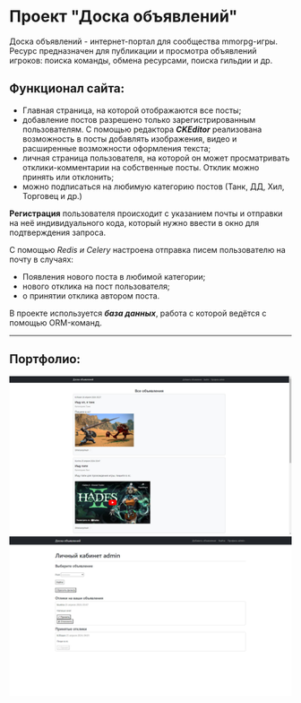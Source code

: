 # Проект "Доска объявлений"
Доска объявлений - интернет-портал для сообщества mmorpg-игры. Ресурс предназначен для публикации и просмотра объявлений игроков: поиска команды, обмена ресурсами, поиска гильдии и др.

## Функционал сайта:
- Главная страница, на которой отображаются все посты;
- добавление постов разрешено только зарегистрированным пользователям. С помощью редактора ***CKEditor*** реализована возможность в посты добавлять изображения, видео и расширенные возможности оформления текста;
- личная страница пользователя, на которой он может просматривать отклики-комментарии на собственные посты. Отклик можно принять или отклонить;
- можно подписаться на любимую категорию постов (Танк, ДД, Хил, Торговец и др.)

**Регистрация** пользователя происходит с указанием почты и отправки на неё индивидуального кода, который нужно ввести в окно для подтверждения запроса.

С помощью _Redis и Celery_ настроена отправка писем пользователю на почту в случаях:
- Появления нового поста в любимой категории;
- нового отклика на пост пользователя;
- о принятии отклика автором поста.

В проекте используется ***база данных***, работа с которой ведётся с помощью ORM-команд.

---
## Портфолио:
![Project Image](https://github.com/miavien/message-board/blob/1cf8e4f4940288fa3ceb95d3ee60fbd0ba8837c2/mmorpg/%D0%B3%D0%BB%D0%B0%D0%B2%D0%BD%D0%B0%D1%8F%20%D1%81%D1%82%D1%80%D0%B0%D0%BD%D0%B8%D1%86%D0%B0.jpg)
![Project Image](https://github.com/miavien/message-board/blob/1cf8e4f4940288fa3ceb95d3ee60fbd0ba8837c2/mmorpg/%D0%BF%D1%80%D0%BE%D1%84%D0%B8%D0%BB%D1%8C.jpg)
